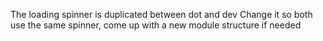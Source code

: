 
The loading spinner is duplicated between dot and dev
Change it so both use the same spinner, come up with a new module structure if
needed

